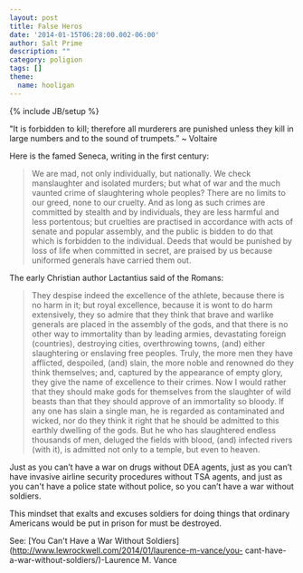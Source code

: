 ```yaml
---
layout: post
title: False Heros
date: '2014-01-15T06:28:00.002-06:00'
author: Salt Prime
description: ""
category: poligion
tags: []
theme:
  name: hooligan
---
```

{% include JB/setup %}

"It is forbidden to kill; therefore all murderers are punished unless
they kill in large numbers and to the sound of trumpets.” ~ Voltaire



Here is the famed Seneca, writing in the first century:

> We are mad, not only individually, but nationally. We check
manslaughter and isolated murders; but what of war and the much
vaunted crime of slaughtering whole peoples? There are no limits to
our greed, none to our cruelty. And as long as such crimes are
committed by stealth and by individuals, they are less harmful and
less portentous; but cruelties are practised in accordance with acts
of senate and popular assembly, and the public is bidden to do that
which is forbidden to the individual. Deeds that would be punished by
loss of life when committed in secret, are praised by us because
uniformed generals have carried them out.

The early Christian author Lactantius said of the Romans:

> They despise indeed the excellence of the athlete, because there is
no harm in it; but royal excellence, because it is wont to do harm
extensively, they so admire that they think that brave and warlike
generals are placed in the assembly of the gods, and that there is no
other way to immortality than by leading armies, devastating foreign
(countries), destroying cities, overthrowing towns, (and) either
slaughtering or enslaving free peoples. Truly, the more men they have
afflicted, despoiled, (and) slain, the more noble and renowned do they
think themselves; and, captured by the appearance of empty glory, they
give the name of excellence to their crimes. Now I would rather that
they should make gods for themselves from the slaughter of wild beasts
than that they should approve of an immortality so bloody. If any one
has slain a single man, he is regarded as contaminated and wicked, nor
do they think it right that he should be admitted to this earthly
dwelling of the gods. But he who has slaughtered endless thousands of
men, deluged the fields with blood, (and) infected rivers (with it),
is admitted not only to a temple, but even to heaven.



Just as you can’t have a war on drugs without DEA agents, just as you
can’t have invasive airline security procedures without TSA agents,
and just as you can't have a police state without police, so you can’t
have a war without soldiers.



This mindset that exalts and excuses soldiers for doing things that
ordinary Americans would be put in prison for must be destroyed.




See: [You Can't Have a War Without
Soldiers](http://www.lewrockwell.com/2014/01/laurence-m-vance/you-
cant-have-a-war-without-soldiers/)-Laurence M. Vance






